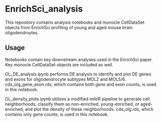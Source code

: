 # EnrichSci_analysis

This repository contains analysis notebooks and monocle CellDataSet objects from EnrichSci profiling of young and aged mouse brain oligodendroytes.

## Usage
Notebooks contain key downstream analyses used in the EnrichSci paper. Key monocle CellDataSet objects are included as well.

OL_DE_analysis.ipynb performs DE analysis to identify and plot DE genes and exons for oligodendrocyte subtypes MOL2 and MOL5/6.
cds_olg_gene_exon.rds, which contains both gene and exon counts, is used in this notebook.

OL_density_plots.ipynb utilizes a modified miloR pipeline to generate cell neighborhoods, classify them as non-enriched, young-enriched, or aged-enriched, and plot the density of these neighborhoods.
cds_olg.rds, which contains only gene counts, is used in this notebook.

